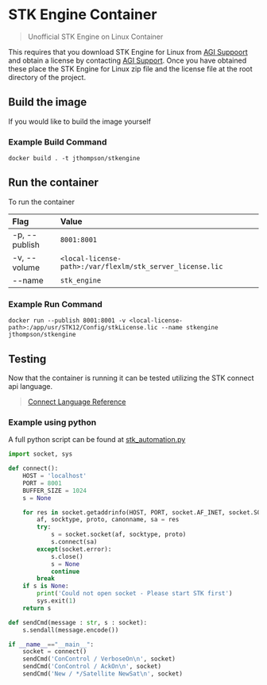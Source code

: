 # STK Engine Container #

 > Unofficial STK Engine on Linux Container

 This requires that you download STK Engine for Linux from [AGI Suppoort](https://support.agi.com/downloads/?t=2) and obtain a license by contacting [AGI Support](mailto:support@agi.com). Once you have obtained these place the STK Engine for Linux zip file and the license file at the root directory of the project.

## Build the image ##

If you would like to build the image yourself

### Example Build Command ###

```docker
docker build . -t jthompson/stkengine
```

## Run the container ##

To run the container

| **Flag** | **Value** |
| :----- | :------ |
| -p, --publish | `8001:8001` |
| -v, --volume | `<local-license-path>:/var/flexlm/stk_server_license.lic` |
| --name | `stk_engine` |

### Example Run Command ###

```docker
docker run --publish 8001:8001 -v <local-license-path>:/app/usr/STK12/Config/stkLicense.lic --name stkengine jthompson/stkengine
```

## Testing ##

Now that the container is running it can be tested utilizing the STK connect api language.  

> [Connect Language Reference](https://help.agi.com/stk/#../Subsystems/connect/Content/theVeryTop.htm)

### Example using python ###

A full python script can be found at [stk_automation.py](stk_automation.py)

```python
import socket, sys

def connect():
    HOST = 'localhost'
    PORT = 8001
    BUFFER_SIZE = 1024
    s = None

    for res in socket.getaddrinfo(HOST, PORT, socket.AF_INET, socket.SOCK_STREAM):
        af, socktype, proto, canonname, sa = res
        try:
            s = socket.socket(af, socktype, proto)
            s.connect(sa)
        except(socket.error):
            s.close()
            s = None
            continue
        break
    if s is None:
        print('Could not open socket - Please start STK first')
        sys.exit(1)
    return s

def sendCmd(message : str, s : socket):
    s.sendall(message.encode())

if __name__=="__main__":
    socket = connect()
    sendCmd('ConControl / VerboseOn\n', socket)
    sendCmd('ConControl / AckOn\n', socket)
    sendCmd('New / */Satellite NewSat\n', socket)
```
